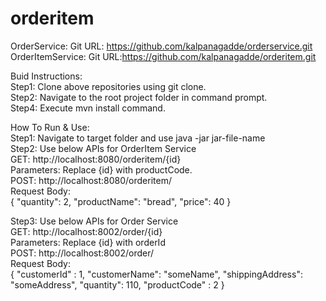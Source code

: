 # orderitem
OrderService:
Git URL: https://github.com/kalpanagadde/orderservice.git<br>
OrderItemService:
Git URL:https://github.com/kalpanagadde/orderitem.git

Buid Instructions:<br>
Step1: Clone above repositories using git clone.<br>
Step2: Navigate to the root project folder in command prompt.<br>
Step4: Execute mvn install command.

How To Run & Use:<br>
Step1: Navigate to target folder and use java -jar jar-file-name <br>
Step2: Use below APIs for OrderItem Service<br>
	GET: http://localhost:8080/orderitem/{id}<br>
	Parameters: Replace {id} with productCode.<br>
	POST: http://localhost:8080/orderitem/<br>
	Request Body:<br>
  {
    "quantity": 2,
    "productName": "bread",
    "price": 40
  }
	
Step3: Use below APIs for Order Service<br>
	GET: http://localhost:8002/order/{id}<br>
	Parameters: Replace {id} with orderId<br>
	POST: http://localhost:8002/order/<br>
	Request Body:<br>
  {
    "customerId" : 1,
    "customerName": "someName",
    "shippingAddress": "someAddress",
    "quantity": 110,
    "productCode" : 2
}
